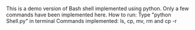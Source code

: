 This is a demo version of Bash shell implemented using python. Only a few commands have been implemented here.
How to run:
Type "python Shell.py" in terminal
Commands implemented: ls, cp, mv, rm and cp -r
